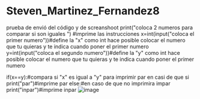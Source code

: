 # Steven_Martinez_Fernandez8
prueba de envió del código y de screanshoot
print("coloca 2 numeros para comparar si son iguales ") #imprime las instrucciones
x=int(input("coloca el primer numero"))#define la "x" como int hace posible colocar el numero que tu quieras y te indica cuando poner el primer numero
y=int(input("coloca el segundo numero"))#define la "y" como int hace posible colocar el numero que tu quieras y te indica cuando poner el primer numero

if(x==y):#compara si "x" es igual a "y" para imprimir par en casi de que si
    print("par")#imprime par
else:#en caso de que no imprimira impar
    print("inpar")#imprime inpar
    ![image](https://github.com/user-attachments/assets/31300ef1-512d-4f4d-95b2-4fa0f6b3cc59)
